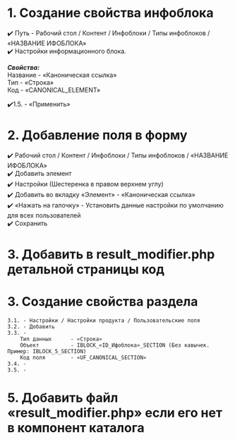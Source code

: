 # 1. Создание свойства инфоблока
:heavy_check_mark: Путь - Рабочий стол / Контент / Инфоблоки / Типы инфоблоков / «НАЗВАНИЕ ИФОБЛОКА»  
:heavy_check_mark: Настройки информационного блока.  
  
___Свойства:___  
Название    - «Каноническая ссылка»  
Тип         - «Строка»  
Код         - «CANONICAL_ELEMENT»  
  
:heavy_check_mark:1.5. - «Применить»  
  
# 2. Добавление поля в форму  
:heavy_check_mark: Рабочий стол / Контент / Инфоблоки / Типы инфоблоков / «НАЗВАНИЕ ИФОБЛОКА»  
:heavy_check_mark: Добавить элемент  
:heavy_check_mark: Настройки (Шестеренка в правом верхнем углу)  
:heavy_check_mark: Добавить во вкладку «Элемент» - «Каноническая ссылка»  
:heavy_check_mark: «Нажать на галочку» - Установить данные настройки по умолчанию для всех пользователей  
:heavy_check_mark: Сохранить  
  
# 3. Добавить в result_modifier.php детальной страницы код 


# 3. Создание свойства раздела
    3.1. - Настройки / Настройки продукта / Пользовательские поля
    3.2. - Добавить 
    3.3. -
        Тип данных      - «Строка»
        Объект          - IBLOCK_«ID_Ифоблока»_SECTION (Без кавычек. Пример: IBLOCK_5_SECTION)
        Код поля        - «UF_CANONICAL_SECTION»
    3.4. -
    3.5. -

 # 5. Добавить файл «result_modifier.php» если его нет в компонент каталога 